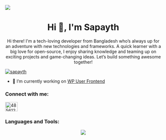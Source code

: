 ![](https://user-images.githubusercontent.com/74038190/226190894-18e959ba-d458-4a94-ac44-790190f2a947.gif)
<h1 align="center">Hi 👋, I'm Sapayth</h1>
<p align="center">Hi there! I'm a tech-loving developer from Bangladesh who’s always up for an adventure with new technologies and frameworks. A quick learner with a big love for open-source, I enjoy sharing knowledge and teaming up on exciting projects and game-changing ideas. Let’s build something awesome together!</p>

<p align="left"> <a href="https://github.com/ryo-ma/github-profile-trophy"><img src="https://github-profile-trophy.vercel.app/?username=sapayth" alt="sapayth" /></a> </p>

- 🔭 I’m currently working on [WP User Frontend](https://wordpress.org/plugins/wp-user-frontend/)

<h3 align="left">Connect with me:</h3>
<p align="left">
<a href="https://stackoverflow.com/users/4856127" target="blank"><img align="center" src="https://raw.githubusercontent.com/rahuldkjain/github-profile-readme-generator/master/src/images/icons/Social/stack-overflow.svg" alt="4856127" height="30" width="40" /></a>
</p>

<h3 align="left">Languages and Tools:</h3>
<p align="center">
  <a href="https://skillicons.dev">
    <img src="https://skillicons.dev/icons?i=php,js,java,mysql,npm,pinia,react,wordpress,jquery,tailwind,vite,vue,webpack,bash,bootstrap,css,codepen,figma,git,github,html,phpstorm,postman,stackoverflow,sublime" />
  </a>
</p>
